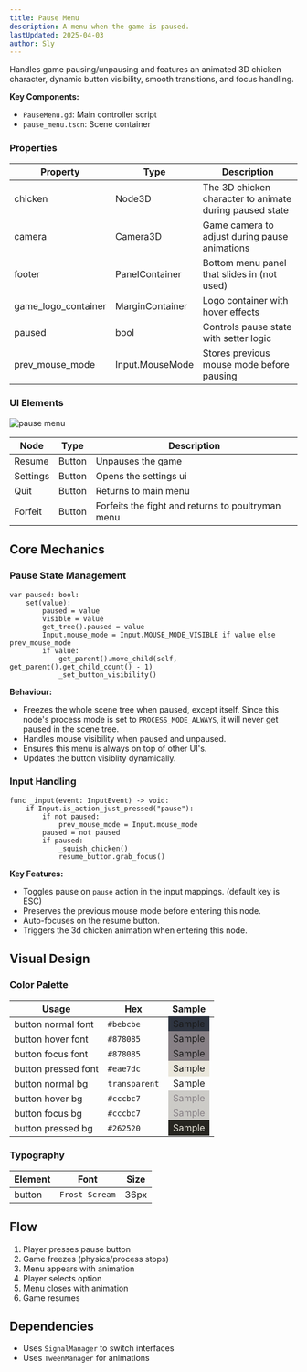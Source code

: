 ```yaml
---
title: Pause Menu
description: A menu when the game is paused.
lastUpdated: 2025-04-03
author: Sly
---
```


Handles game pausing/unpausing and features an animated 3D chicken character, dynamic button visibility, smooth transitions, and focus handling.

**Key Components:**

- `PauseMenu.gd`: Main controller script
- `pause_menu.tscn`: Scene container

### Properties

| Property            | Type            | Description                                             |
| ------------------- | --------------- | ------------------------------------------------------- |
| chicken             | Node3D          | The 3D chicken character to animate during paused state |
| camera              | Camera3D        | Game camera to adjust during pause animations           |
| footer              | PanelContainer  | Bottom menu panel that slides in (not used)             |
| game_logo_container | MarginContainer | Logo container with hover effects                       |
| paused              | bool            | Controls pause state with setter logic                  |
| prev_mouse_mode     | Input.MouseMode | Stores previous mouse mode before pausing               |

### UI Elements

![pause menu](/ui/pause-menu.gif)

| Node     | Type   | Description                                       |
| -------- | ------ | ------------------------------------------------- |
| Resume   | Button | Unpauses the game                                 |
| Settings | Button | Opens the settings ui                             |
| Quit     | Button | Returns to main menu                              |
| Forfeit  | Button | Forfeits the fight and returns to poultryman menu |

## Core Mechanics

### Pause State Management

```gdscript
var paused: bool:
    set(value):
        paused = value
        visible = value
        get_tree().paused = value
        Input.mouse_mode = Input.MOUSE_MODE_VISIBLE if value else prev_mouse_mode
        if value:
            get_parent().move_child(self, get_parent().get_child_count() - 1)
            _set_button_visibility()
```

**Behaviour:**

- Freezes the whole scene tree when paused, except itself. Since this node's process mode is set to `PROCESS_MODE_ALWAYS`, it will never get paused in the scene tree.
- Handles mouse visibility when paused and unpaused.
- Ensures this menu is always on top of other UI's.
- Updates the button visiblity dynamically.

### Input Handling

```gdscript
func _input(event: InputEvent) -> void:
    if Input.is_action_just_pressed("pause"):
        if not paused:
            prev_mouse_mode = Input.mouse_mode
        paused = not paused
        if paused:
            _squish_chicken()
            resume_button.grab_focus()
```

**Key Features:**

- Toggles pause on `pause` action in the input mappings. (default key is ESC)
- Preserves the previous mouse mode before entering this node.
- Auto-focuses on the resume button.
- Triggers the 3d chicken animation when entering this node.

## Visual Design

### Color Palette

| Usage               | Hex           | Sample                                                                                             |
| ------------------- | ------------- | -------------------------------------------------------------------------------------------------- |
| button normal font  | `#bebcbe`     | <span style="background-color:#2E3440; padding: 0.2rem 0.5rem"> Sample </span>                     |
| button hover font   | `#878085`     | <span style="background-color:#878085; padding: 0.2rem 0.5rem"> Sample </span>                     |
| button focus font   | `#878085`     | <span style="background-color:#878085; padding: 0.2rem 0.5rem"> Sample </span>                     |
| button pressed font | `#eae7dc`     | <span style="background-color:#eae7dc; padding: 0.2rem 0.5rem"> Sample </span>                     |
| button normal bg    | `transparent` | <span style="background-color:#transparent: color=#bebcbe; padding: 0.2rem 0.5rem"> Sample </span> |
| button hover bg     | `#cccbc7`     | <span style="background-color:#cccbc7; color: #878085; padding: 0.2rem 0.5rem"> Sample </span>     |
| button focus bg     | `#cccbc7`     | <span style="background-color:#cccbc7; color: #878085; padding: 0.2rem 0.5rem"> Sample </span>     |
| button pressed bg   | `#262520`     | <span style="background-color:#262520; color: #eae7dc; padding: 0.2rem 0.5rem"> Sample </span>     |

### Typography

| Element | Font           | Size |
| ------- | -------------- | ---- |
| button  | `Frost Scream` | 36px |

## Flow

1. Player presses pause button
2. Game freezes (physics/process stops)
3. Menu appears with animation
4. Player selects option
5. Menu closes with animation
6. Game resumes

## Dependencies

- Uses `SignalManager` to switch interfaces
- Uses `TweenManager` for animations
